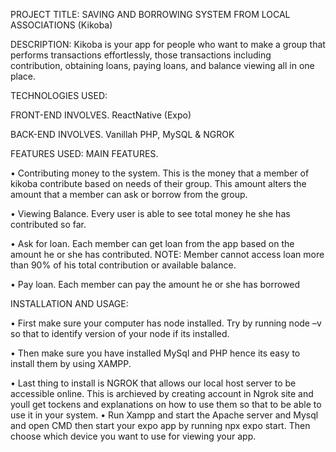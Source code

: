 PROJECT TITLE:
SAVING AND BORROWING SYSTEM FROM LOCAL ASSOCIATIONS (Kikoba)

DESCRIPTION:
Kikoba is your app for people who want to make a group that performs transactions effortlessly, those transactions including contribution, obtaining loans, paying loans, and balance viewing all in one place.

TECHNOLOGIES USED:

FRONT-END INVOLVES.
ReactNative (Expo)

BACK-END INVOLVES.
Vanillah PHP, MySQL & NGROK

FEATURES USED:
MAIN FEATURES.

•	Contributing money to the system.
This is the money that a member of kikoba contribute based on needs of their group.
This amount alters the amount that a member can ask or borrow from the group.

•	Viewing Balance.
Every user is able to see total money he she has contributed so far.

•	Ask for loan.
Each member can get loan from the app based on the amount he or she has contributed. NOTE: Member cannot access loan more than 90% of his total contribution or available balance.

•	Pay loan.
Each member can pay the amount he or she has borrowed


INSTALLATION AND USAGE:

•	First make sure your computer has node installed. Try by running node –v so that to identify version of your node if its installed.

•	Then make sure you have installed MySql and PHP hence its easy to install them by using XAMPP.

•	Last thing to install is NGROK that allows our local host server to be accessible online. This is archieved by creating account in Ngrok site and youll get tockens and explanations on how to use them so that to be able to use it in your system.
•	Run Xampp and start the Apache server and Mysql and open CMD then start your expo app by running npx expo start. Then choose which device you want to use for viewing your app.

